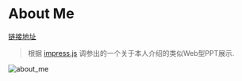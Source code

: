 ﻿# About Me
[链接地址](https://codingshirley.github.io/me/)
> 根据 [impress.js](https://github.com/impress/impress.js) 调参出的一个关于本人介绍的类似Web型PPT展示.

![about_me](https://user-images.githubusercontent.com/9360037/39919250-999624a4-5545-11e8-9e15-1cd160c499cc.jpg)
